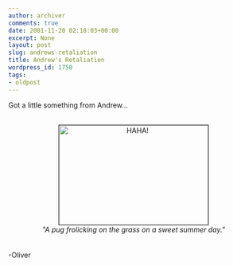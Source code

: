 ```yaml
---
author: archiver
comments: true
date: 2001-11-20 02:18:03+00:00
excerpt: None
layout: post
slug: andrews-retaliation
title: Andrew's Retaliation
wordpress_id: 1750
tags:
- oldpost
---
```


Got a little something from Andrew...<br /><br /><center><img src="http://www.oliverweb.com/newsimages/byebyepug.jpg" width=300 height=200 border=1 alt="HAHA!"><br /><i>"A pug frolicking on the grass on a sweet summer day."</i></center><br /><br />-Oliver